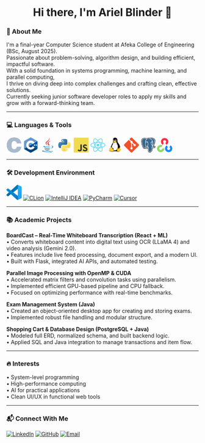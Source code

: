 <h1 align="center">Hi there, I'm Ariel Blinder 👋</h1>

<h3 align="left">🧠 About Me</h3>

I'm a final-year Computer Science student at Afeka College of Engineering (BSc, August 2025).  
Passionate about problem-solving, algorithm design, and building efficient, impactful software.  
With a solid foundation in systems programming, machine learning, and parallel computing,  
I thrive on diving deep into complex challenges and crafting clean, effective solutions.  
Currently seeking junior software developer roles to apply my skills and grow with a forward-thinking team.

---

<h3 align="left">💻 Languages & Tools</h3>

<p align="left">
  <a href="https://en.wikipedia.org/wiki/C_(programming_language)" title="C"><img src="https://raw.githubusercontent.com/devicons/devicon/master/icons/c/c-original.svg" alt="C" width="40" height="40"/></a>
  <a href="https://en.wikipedia.org/wiki/C%2B%2B" title="C++"><img src="https://raw.githubusercontent.com/devicons/devicon/master/icons/cplusplus/cplusplus-original.svg" alt="C++" width="40" height="40"/></a>
  <a href="https://www.java.com" title="Java"><img src="https://raw.githubusercontent.com/devicons/devicon/master/icons/java/java-original.svg" alt="Java" width="40" height="40"/></a>
  <a href="https://www.python.org" title="Python"><img src="https://raw.githubusercontent.com/devicons/devicon/master/icons/python/python-original.svg" alt="Python" width="40" height="40"/></a>
  <a href="https://developer.mozilla.org/en-US/docs/Web/JavaScript" title="JavaScript"><img src="https://raw.githubusercontent.com/devicons/devicon/master/icons/javascript/javascript-original.svg" alt="JavaScript" width="40" height="40"/></a>
  <a href="https://reactjs.org/" title="React"><img src="https://raw.githubusercontent.com/devicons/devicon/master/icons/react/react-original.svg" alt="React" width="40" height="40"/></a>
  <a href="https://www.linux.org/" title="Linux"><img src="https://raw.githubusercontent.com/devicons/devicon/master/icons/linux/linux-original.svg" alt="Linux" width="40" height="40"/></a>
  <a href="https://git-scm.com/" title="Git"><img src="https://raw.githubusercontent.com/devicons/devicon/master/icons/git/git-original.svg" alt="Git" width="40" height="40"/></a>
  <a href="https://www.postgresql.org/" title="PostgreSQL"><img src="https://raw.githubusercontent.com/devicons/devicon/master/icons/postgresql/postgresql-original.svg" alt="PostgreSQL" width="40" height="40"/></a>
  <a href="https://opencv.org/" title="OpenCV"><img src="https://raw.githubusercontent.com/devicons/devicon/master/icons/opencv/opencv-original.svg" alt="OpenCV" width="40" height="40"/></a>
</p>

---

<h3 align="left">🛠️ Development Environment</h3>

<p align="left">
  <a href="https://code.visualstudio.com/" title="VS Code"><img src="https://raw.githubusercontent.com/devicons/devicon/master/icons/vscode/vscode-original.svg" alt="VS Code" width="40" height="40"/></a>
  <a href="https://www.jetbrains.com/clion/" title="CLion"><img src="https://resources.jetbrains.com/storage/products/clion/img/meta/clion_logo_300x300.png" alt="CLion" width="40" height="40"/></a>
  <a href="https://www.jetbrains.com/idea/" title="IntelliJ IDEA"><img src="https://resources.jetbrains.com/storage/products/intellij-idea/img/meta/intellij-idea_logo_300x300.png" alt="IntelliJ IDEA" width="40" height="40"/></a>
  <a href="https://www.jetbrains.com/pycharm/" title="PyCharm"><img src="https://resources.jetbrains.com/storage/products/pycharm/img/meta/pycharm_logo_300x300.png" alt="PyCharm" width="40" height="40"/></a>
  <a href="https://www.cursor.sh/" title="Cursor"><img src="https://avatars.githubusercontent.com/u/131722083?s=200&v=4" alt="Cursor" width="40" height="40"/></a>
</p>

---

<h3 align="left">📚 Academic Projects</h3>

**BoardCast – Real-Time Whiteboard Transcription (React + ML)**  
• Converts whiteboard content into digital text using OCR (LLaMA 4) and video analysis (Gemini 2.0).  
• Features include live feed processing, document export, and a modern UI.  
• Built with Flask, integrated AI APIs, and automated testing.  

**Parallel Image Processing with OpenMP & CUDA**  
• Accelerated matrix filters and convolution tasks using parallelism.  
• Implemented efficient GPU-based pipeline and CPU fallback.  
• Focused on optimizing performance with real-time benchmarks.  

**Exam Management System (Java)**  
• Created an object-oriented desktop app for creating and storing exams.  
• Implemented robust file handling and modular structure.  

**Shopping Cart & Database Design (PostgreSQL + Java)**  
• Modeled full ERD, normalized schema, and built backend logic.  
• Applied SQL and Java integration to manage transactions and item flow.  

---

<h3 align="left">🔥 Interests</h3>

• System-level programming  
• High-performance computing  
• AI for practical applications  
• Clean UI/UX in functional web tools  

---

<h3 align="left">📬 Connect With Me</h3>

<p align="left">
  <a href="https://www.linkedin.com/in/ariel-blinder" target="_blank"><img src="https://upload.wikimedia.org/wikipedia/commons/c/ca/LinkedIn_logo_initials.png" alt="LinkedIn" height="40"></a>
  <a href="https://github.com/arielblinder" target="_blank"><img src="https://github.githubassets.com/images/modules/logos_page/GitHub-Mark.png" alt="GitHub" height="40"></a>
  <a href="mailto:arielxblinder@gmail.com"><img src="https://cdn.worldvectorlogo.com/logos/official-gmail-icon-2020-.svg" alt="Email" height="40"></a>
</p>
